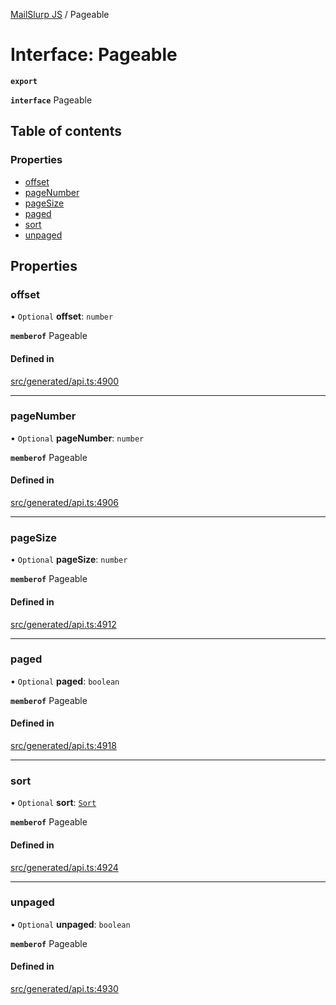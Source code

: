 [MailSlurp JS](../README.md) / Pageable

# Interface: Pageable

**`export`**

**`interface`** Pageable

## Table of contents

### Properties

- [offset](Pageable.md#offset)
- [pageNumber](Pageable.md#pagenumber)
- [pageSize](Pageable.md#pagesize)
- [paged](Pageable.md#paged)
- [sort](Pageable.md#sort)
- [unpaged](Pageable.md#unpaged)

## Properties

### offset

• `Optional` **offset**: `number`

**`memberof`** Pageable

#### Defined in

[src/generated/api.ts:4900](https://github.com/mailslurp/mailslurp-client/blob/6534d6f/src/generated/api.ts#L4900)

___

### pageNumber

• `Optional` **pageNumber**: `number`

**`memberof`** Pageable

#### Defined in

[src/generated/api.ts:4906](https://github.com/mailslurp/mailslurp-client/blob/6534d6f/src/generated/api.ts#L4906)

___

### pageSize

• `Optional` **pageSize**: `number`

**`memberof`** Pageable

#### Defined in

[src/generated/api.ts:4912](https://github.com/mailslurp/mailslurp-client/blob/6534d6f/src/generated/api.ts#L4912)

___

### paged

• `Optional` **paged**: `boolean`

**`memberof`** Pageable

#### Defined in

[src/generated/api.ts:4918](https://github.com/mailslurp/mailslurp-client/blob/6534d6f/src/generated/api.ts#L4918)

___

### sort

• `Optional` **sort**: [`Sort`](Sort.md)

**`memberof`** Pageable

#### Defined in

[src/generated/api.ts:4924](https://github.com/mailslurp/mailslurp-client/blob/6534d6f/src/generated/api.ts#L4924)

___

### unpaged

• `Optional` **unpaged**: `boolean`

**`memberof`** Pageable

#### Defined in

[src/generated/api.ts:4930](https://github.com/mailslurp/mailslurp-client/blob/6534d6f/src/generated/api.ts#L4930)
